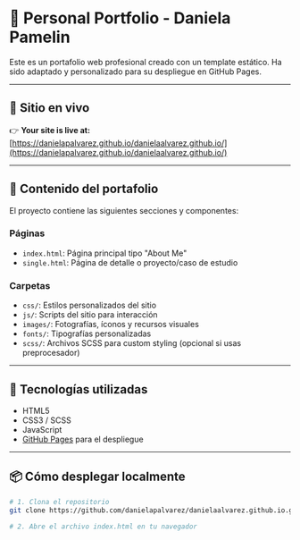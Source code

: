 # 💼 Personal Portfolio - Daniela Pamelin

Este es un portafolio web profesional creado con un template estático. Ha sido adaptado y personalizado para su despliegue en GitHub Pages.

---

## 🔗 Sitio en vivo

👉 **Your site is live at:**  
[https://danielapalvarez.github.io/danielaalvarez.github.io/](https://danielapalvarez.github.io/danielaalvarez.github.io/)

---

## 📂 Contenido del portafolio

El proyecto contiene las siguientes secciones y componentes:

### Páginas

- `index.html`: Página principal tipo "About Me"
- `single.html`: Página de detalle o proyecto/caso de estudio

### Carpetas

- `css/`: Estilos personalizados del sitio
- `js/`: Scripts del sitio para interacción
- `images/`: Fotografías, íconos y recursos visuales
- `fonts/`: Tipografías personalizadas
- `scss/`: Archivos SCSS para custom styling (opcional si usas preprocesador)

---

## 🚀 Tecnologías utilizadas

- HTML5
- CSS3 / SCSS
- JavaScript
- [GitHub Pages](https://pages.github.com/) para el despliegue

---

## 📦 Cómo desplegar localmente

```bash
# 1. Clona el repositorio
git clone https://github.com/danielapalvarez/danielaalvarez.github.io.git

# 2. Abre el archivo index.html en tu navegador
